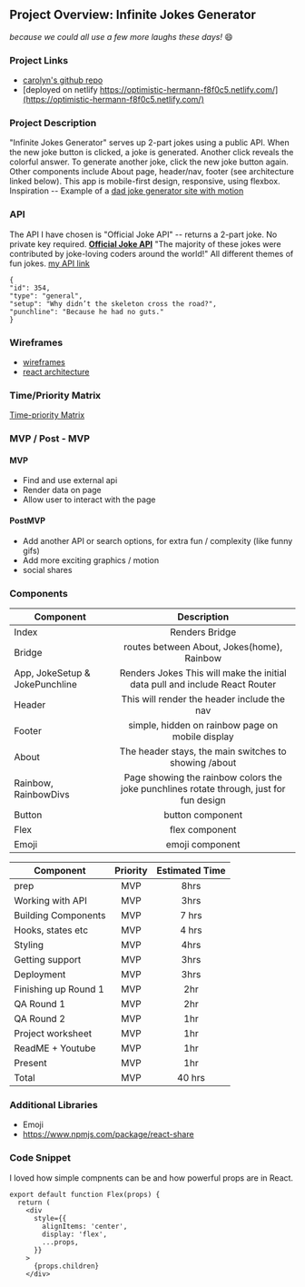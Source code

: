## Project Overview: Infinite Jokes Generator

_because we could all use a few more laughs these days!_ 😄
### Project Links

- [carolyn's github repo](https://github.com/mzprizm/react-app-project)
- [deployed on netlify https://optimistic-hermann-f8f0c5.netlify.com/](https://optimistic-hermann-f8f0c5.netlify.com/)

### Project Description

"Infinite Jokes Generator" serves up 2-part jokes using a public API. When the new joke button is clicked, a joke is generated. Another click reveals the colorful answer. To generate another joke, click the new joke button again. Other components include About page, header/nav, footer (see architecture linked below). This app is mobile-first design, responsive, using flexbox. Inspiration -- Example of a [dad joke generator site with motion](https://dadjokegenerator.com/)

### API

The API I have chosen is "Official Joke API" -- returns a 2-part joke. No private key required.
**[Official Joke API](https://github.com/15Dkatz/official_joke_api)** "The majority of these jokes were contributed by joke-loving coders around the world!" All different themes of fun jokes. [my API link](https://official-joke-api.appspot.com/random_joke)
```
{
"id": 354,
"type": "general",
"setup": "Why didn’t the skeleton cross the road?",
"punchline": "Because he had no guts."
}
```

### Wireframes

- [wireframes](https://res.cloudinary.com/mzprizm/image/upload/v1585315843/Screen_Shot_2020-03-27_at_6.29.35_AM_l3ljpo.png)
- [react architecture](https://docs.google.com/drawings/d/1JHA2GmCaWnYUhfoBDY1f9NPjtdV8rhGYHhxbOGapDYw/edit?usp=sharing)

### Time/Priority Matrix
[Time-priority Matrix](https://docs.google.com/drawings/d/1TO5TRVcUEK9qGF6cnxtz1UyaMwTM2WM7zHg9Yfhz1CU/edit?usp=sharing)

### MVP / Post - MVP
#### MVP 
- Find and use external api 
- Render data on page 
- Allow user to interact with the page

#### PostMVP 

- Add another API or search options, for extra fun / complexity (like funny gifs)
- Add more exciting graphics / motion
- social shares

### Components
| Component | Description | 
| --- | :---: |  
| Index | Renders Bridge| 
| Bridge | routes between About, Jokes(home), Rainbow
| App, JokeSetup & JokePunchline | Renders Jokes This will make the initial data pull and include React Router| 
| Header | This will render the header include the nav | 
| Footer | simple, hidden on rainbow page on mobile display| 
| About | The header stays, the main switches to showing /about | 
| Rainbow, RainbowDivs | Page showing the rainbow colors the joke punchlines rotate through, just for fun design | 
| Button | button component | 
| Flex | flex component |
| Emoji | emoji component |

| Component | Priority | Estimated Time | 
| --- | :---: |  :---: | 
| prep | MVP | 8hrs|
| Working with API | MVP | 3hrs| 
| Building Components | MVP | 7 hrs| 
| Hooks, states etc | MVP | 4 hrs| 
| Styling | MVP | 4hrs | 
| Getting support | MVP | 3hrs| 
| Deployment | MVP | 3hrs| 
| Finishing up Round 1 | MVP | 2hr | 
| QA Round 1 | MVP | 2hr | 
| QA Round 2 | MVP | 1hr | 
| Project worksheet | MVP | 1hr | 
| ReadME + Youtube| MVP | 1hr | 
| Present | MVP | 1hr | 
| Total |MVP | 40 hrs| 

### Additional Libraries
- Emoji
- https://www.npmjs.com/package/react-share

### Code Snippet
I loved how simple compnents can be and how powerful props are in React.

```
export default function Flex(props) {
  return (
    <div
      style={{
        alignItems: 'center',
        display: 'flex',
        ...props,
      }}
    > 
      {props.children}
    </div>
```
